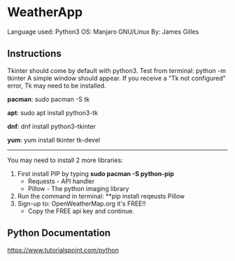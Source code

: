 # WeatherApp
Language used: Python3
OS: Manjaro GNU/Linux
By: James Gilles
## Instructions
Tkinter should come by default with python3.
Test from terminal: python -m tkinter
A simple window should appear. If you receive a "Tk not configured" error, Tk may need to be installed.

**pacman**: sudo pacman -S tk

**apt**: sudo apt install python3-tk

**dnf**: dnf install python3-tkinter

**yum**: yum install tkinter tk-devel

---
You may need to install 2 more libraries: 
1) First install PIP by typing **sudo pacman -S python-pip** 
	* Requests - API handler
	* Pillow - The python imaging library
2) Run the command in terminal: **pip install reqeusts Pillow
3) Sign-up to: OpenWeatherMap.org it's FREE!!
	* Copy the FREE api key and continue.

## Python Documentation
https://www.tutorialspoint.com/python
